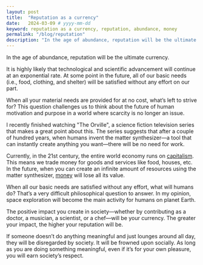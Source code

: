 ```yaml
---
layout: post
title:  "Reputation as a currency"
date:   2024-03-09 # yyyy-mm-dd
keyword: reputation as a currency, reputation, abundance, money
permalink: "/blog/reputation"
description: "In the age of abundance, reputation will be the ultimate currency."
---
```


In the age of abundance, reputation will be the ultimate currency.

It is highly likely that technological and scientific advancement will continue at an exponential rate. At some point in the future, all of our basic needs (i.e., food, clothing, and shelter) will be satisfied without any effort on our part.

When all your material needs are provided for at no cost, what’s left to strive for? This question challenges us to think about the future of human motivation and purpose in a world where scarcity is no longer an issue.

I recently finished watching "The Orville", a science fiction television series that makes a great point about this. The series suggests that after a couple of hundred years, when humans invent the matter synthesizer—a tool that can instantly create anything you want—there will be no need for work.

Currently, in the 21st century, the entire world economy runs on <a href="https://prashantkikani.com/blog/capitalism" target="_blank">capitalism</a>. This means we trade money for goods and services like food, houses, etc. In the future, when you can create an infinite amount of resources using the matter synthesizer, <a href="https://prashantkikani.com/blog/money" target="_blank">money</a> will lose all its value.

When all our basic needs are satisfied without any effort, what will humans do? That’s a very difficult philosophical question to answer. In my opinion, space exploration will become the main activity for humans on planet Earth.

The positive impact you create in society—whether by contributing as a doctor, a musician, a scientist, or a chef—will be your currency. The greater your impact, the higher your reputation will be.

If someone doesn’t do anything meaningful and just lounges around all day, they will be disregarded by society. It will be frowned upon socially. As long as you are doing something meaningful, even if it’s for your own pleasure, you will earn society’s respect.
